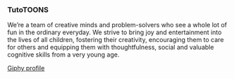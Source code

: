 ### TutoTOONS

We’re a team of creative minds and problem-solvers who see a whole lot of fun in the ordinary everyday. We strive to bring joy and entertainment into the lives of all children, fostering their creativity, encouraging them to care for others and equipping them with thoughtfulness, social and valuable cognitive skills from a very young age.

[Giphy profile](https://giphy.com/TutoTOONS/)
